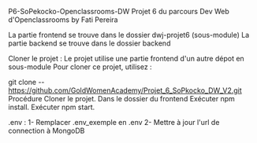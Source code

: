 P6-SoPekocko-Openclassrooms-DW
Projet 6 du parcours Dev Web d'Openclassrooms by Fati Pereira

La partie frontend se trouve dans le dossier dwj-projet6 (sous-module) La partie backend se trouve dans le dossier backend

Cloner le projet :
Le projet utilise une partie frontend d'un autre dépot en sous-module Pour cloner ce projet, utilisez :

git clone --https://github.com/GoldWomenAcademy/Projet_6_SoPkocko_DW_V2.git
Procédure
Cloner le projet.
Dans le dossier du frontend
Exécuter npm install.
Exécuter npm start.

.env :
1- Remplacer .env_exemple en .env
2- Mettre à jour l'url de connection à MongoDB